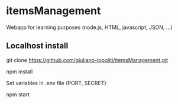 # itemsManagement
Webapp for learning purposes (node.js, HTML, javascript, JSON, ...)

## Localhost install

git clone https://github.com/giuliano-ippoliti/itemsManagement.git

npm install

Set variables in .env file (PORT, SECRET) 

npm start

